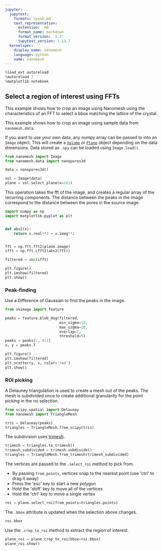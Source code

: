 ```yaml
---
jupyter:
  jupytext:
    formats: ipynb,md
    text_representation:
      extension: .md
      format_name: markdown
      format_version: '1.3'
      jupytext_version: 1.13.7
  kernelspec:
    display_name: nanomesh
    language: python
    name: nanomesh
---
```


```python
%load_ext autoreload
%autoreload 2
%matplotlib notebook
```

## Select a region of interest using FFTs

This example shows how to crop an image using Nanomesh using the characteristics of an FFT to select a bbox matching the lattice of the crystal.

This example shows how to crop an image using sample data from `nanomesh.data`.

If you want to use your own data, any numpy array can be passed to into an `Image` object. This will create a [`Volume`](https://nanomesh.readthedocs.io/en/latest/nanomesh.volume.html#nanomesh.volume.Volume) or [`Plane`](https://nanomesh.readthedocs.io/en/latest/nanomesh.plane.html#nanomesh.plane.Plane) object depending on the data dimensions. Data stored as `.npy` can be loaded using `Image.load()`.

```python
from nanomesh import Image
from nanomesh.data import nanopores3d

data = nanopores3d()

vol = Image(data)
plane = vol.select_plane(x=161)
```

This operation takes the fft of the image, and creates a regular array of the recurring components. The distance between the peaks in the image correspond to the distance between the pores in the source image.

```python
import numpy as np
import matplotlib.pyplot as plt


def abs2(x):
    return x.real**2 + x.imag**2


fft = np.fft.fft2(plane.image)
ifft = np.fft.ifft2(abs2(fft))

filtered = abs(ifft)

plt.figure()
plt.imshow(filtered)
plt.show()
```

### Peak-finding

Use a Difference of Gaussian to find the peaks in the image.

```python
from skimage import feature

peaks = feature.blob_dog(filtered,
                         min_sigma=10,
                         max_sigma=20,
                         overlap=1,
                         threshold=5)
peaks = peaks[:, 0:2]
x, y = peaks.T

plt.figure()
plt.imshow(filtered)
plt.scatter(y, x, color='red')
plt.show()
```

### ROI picking

A Delauney triangulation is used to create a mesh out of the peaks. The mesh is subdivided once to create additional granularity for the point picking in the roi selection.

```python
from scipy.spatial import Delaunay
from nanomesh import TriangleMesh

tris = Delaunay(peaks)
triangles = TriangleMesh.from_scipy(tris)
```

The subdivision uses [trimesh](https://trimsh.org/trimesh.remesh.html#trimesh.remesh.subdivide).

```python
trimesh = triangles.to_trimesh()
trimesh_subdivided = trimesh.subdivide()
triangles = TriangleMesh.from_trimesh(trimesh_subdivided)
```

The vertices are passed to the `.select_roi` method to pick from.

- By passing `from_points`, vertices snap to the nearest point (use 'ctrl' to drag it away)
- Press the 'esc' key to start a new polygon
- Hold the 'shift' key to move all of the vertices
- Hold the 'ctrl' key to move a single vertex

```python
roi = plane.select_roi(from_points=triangles.points)
```

The `.bbox` attribute is updated when the selection above changes.

```python
roi.bbox
```

Use the `.crop_to_roi` method to extract the region of interest.

```python
plane_roi = plane.crop_to_roi(bbox=roi.bbox)
plane_roi.show()
```
